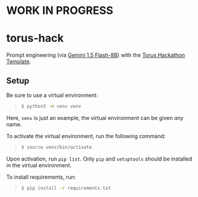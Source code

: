 # WORK IN PROGRESS

# torus-hack

Prompt engineering (via [Gemini 1.5 Flash-8B](https://developers.googleblog.com/en/gemini-15-flash-8b-is-now-generally-available-for-use/)) with the [Torus Hackathon Template](https://github.com/renlabs-dev/torus-hackathon-template
).

## Setup

Be sure to use a virtual environment:
> ```sh
> $ python3 -m venv venv
> ```
Here, `venv` is just an example, the virtual environment can be given *any* name.

To activate the virtual environment, run the following command:
> ```sh
> $ source venv/bin/activate
> ```

Upon activation, run `pip list`. Only `pip` and `setuptools` should be installed in the virtual environment.

To install requirements, run:
> ```sh
> $ pip install -r requirements.txt
> ```